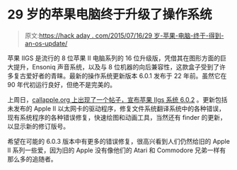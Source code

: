 # 29 岁的苹果电脑终于升级了操作系统

> 原文:[https://hack aday . com/2015/07/16/29 岁-苹果-电脑-终于-得到-an-os-update/](https://hackaday.com/2015/07/16/29-year-old-apple-computer-finally-gets-an-os-update/)

苹果 IIGS 是流行的 8 位苹果 II 电脑系列的 16 位升级版，凭借其在图形方面的巨大提升，Ensoniq 声音系统，以及与 8 位机器的向后兼容性，这款盒子受到了许多复古爱好者的青睐。最新的操作系统更新版本 6.0.1 发布于 22 年前。虽然它在 90 年代初运行良好，但绝不是完美的。

上周日，[callapple.org 上出现了一个帖子，宣布苹果 IIgs 系统 6.0.2](http://www.callapple.org/software/announcing-apple-iigs-system-6-0-2/) 。更新包括未发布的 Apple II 以太网卡的驱动程序，修复文件系统翻译系统中的各种错误，现有系统程序的各种错误修复，快速绘图和动画工具，当然还有 finder 的更新，以显示新的修订版号。

希望在可能的 6.0.3 版本中有更多的错误修复，很高兴看到人们仍然给旧的 Apple II 系列一些爱，因为旧的 Apple 没有像他们的 Atari 和 Commodore 兄弟一样有那么多的追随者。